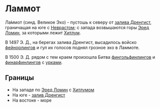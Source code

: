 # Ламмот

Ла́ммот (синд. Великое Эхо) - пустошь к северу от
[залива Дренгист](Дренгист.md), граничащая на юге с [Неврастом](Невраст.md); с
запада возвышаются горы [Эред Ломин](Эред%20Ломин.md), за которыми лежит
[Хитлум](Хитлум.md).

В 1497 Э. Д., на берегах залива Дренгист, высадилось войско
[фейнорлингов](Народы/фейнорлинги.md) и гул их голосов поднял грозное эхо в
Ламмоте.

В 1500 Э. Д. рядом с тем краем произошла Битва
[фингольфинлингов](Народы/фингольфинлинги.md) и
[финарфинлингов](Народы/финарфинлинги.md) с [урками](Народы/урки.md).

## Границы

*   На западе по [Эред Ломин](Эред%20Ломин.md) с [Хитлумом](Хитлум.md)
*   На юге - [залив Дренгист](Дренгист.md)
*   На востоке - море
